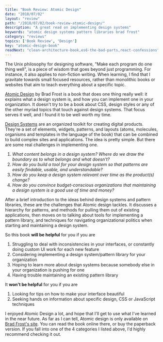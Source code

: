 ```yaml
---
title: "Book Review: Atomic Design"
date: "2018/07/02"
layout: "review"
path: "/2018/07/02/book-review-atomic-design/"
description: "A great read on implementing design systems"
keywords: "atomic design systems pattern libraries brad frost"
category: "reviews"
topics: ['Book Review', 'Design']
key: "atomic-design-book"
readNext: "clean-architecture-book,es6-the-bad-parts,react-confessions"
---
```


The Unix philosophy for designing software, "Make each program do one thing well", is a piece of wisdom that goes beyond just programming.  For instance, it also applies to non-fiction writing.  When learning, I find that I gravitate towards small focused resources, rather than monolithic books or websites that aim to teach everything about a specific topic.

[Atomic Design](http://atomicdesign.bradfrost.com/) by Brad Frost is a book that does one thing really well: it explains what a design system is, and how you can implement one in your organization.  It doesn't try to be a book about CSS, design styles or any of the other myriad topics that touch against design systems.  That focus serves it well, and I found it to be well worth my time.


[Design Systems](http://bradfrost.com/blog/link/design-systems/)  are an organized toolkit for creating digital products.  They're a set of elements, widgets, patterns, and layouts (atoms, molecules, organisms and templates in the language of the book) that can be combined to build complex sites and applications.  The idea is pretty simple.  But there are some real challenges in implementing one.

1. *What content belongs in a design system?  Where do we draw the boundary as to what belongs and what doesn't?*
2. *How do you build a tool for your design system so that patterns are easily findable, usable, and understandable?*
3. *How do you keep a design system relevant over time as the product(s) change?*
4. *How do you convince budget-conscious organizations that maintaining a design system is a good use of time and money?*

After a brief introduction to the ideas behind design systems and pattern libraries, these are the challenges that Atomic design tackles.  It discusses a hierarchy for patterns, and methods for pulling them out of existing applications, then moves on to talking about tools for implementing a pattern library, and techniques for navigating organizational politics when starting and maintaining a design system.

So this book **will be helpful** for you if you are

1. Struggling to deal with inconsistencies in your interfaces, or constantly doing custom UI work for each new feature
2. Considering implementing a design system/pattern library for your organization
3. Hoping to learn more about design systems because somebody else in your organization is pushing for one
4. Having trouble maintaining an existing pattern library

It **won't be helpful** for you if you are

1. Looking for tips on how to make your interface beautiful
2. Seeking hands on information about specific design, CSS or JavaScript techniques

I enjoyed Atomic Design a lot, and hope that I'll get to use what I've learned in the near future.  As far as I can tell, Atomic design is only available on [Brad Frost's site](http://atomicdesign.bradfrost.com/).  You can read the book online there, or buy the paperback version.  If you fall into one of the 4 categories I listed above, I'd highly recommend checking it out.
